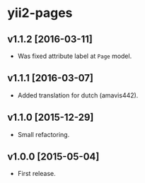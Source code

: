 yii2-pages
==========

v1.1.2 [2016-03-11]
------------------

- Was fixed attribute label at `Page` model.

v1.1.1 [2016-03-07]
-------------------

- Added translation for dutch (amavis442).

v1.1.0 [2015-12-29]
-------------------

- Small refactoring.

v1.0.0 [2015-05-04]
-------------------

- First release.
